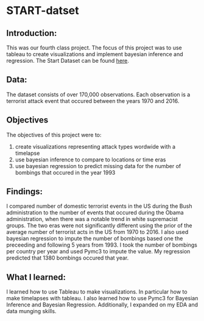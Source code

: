 # START-datset
## Introduction:
This was our fourth class project. The focus of this project was to use tableau to create visualizations and implement bayesian inference and regression. The Start Dataset can be found [here](https://www.start.umd.edu/gtd/).

## Data:
The dataset consists of over 170,000 observations. Each observation is a terrorist attack event that occured between the years 1970 and 2016.

## Objectives
The objectives of this project were to:
1. create visualizations representing attack types wordwide with a timelapse
2. use bayesian inference to compare to locations or time eras
3. use bayesian regression to predict missing data for the number of bombings that occured in the year 1993

## Findings:
I compared number of domestic terrorist events in the US during the Bush administration to the number of events that occured during the Obama administration, when there was a notable trend in white supremacist groups. The two eras were not significantly different using the prior of the average number of terrorist acts in the US from 1970 to 2016. I also used bayesian regression to impute the number of bombings based one the preceeding and following 5 years from 1993. I took the number of bombings per country per year and used Pymc3 to impute the value. My regression predicted that 1380 bombings occured that year.

## What I learned:
I learned how to use Tableau to make visualizations. In particular how to make timelapses with tableau. I also learned how to use Pymc3 for Bayesian Inference and Bayesian Regression. Additionally, I expanded on my EDA and data munging skills.
